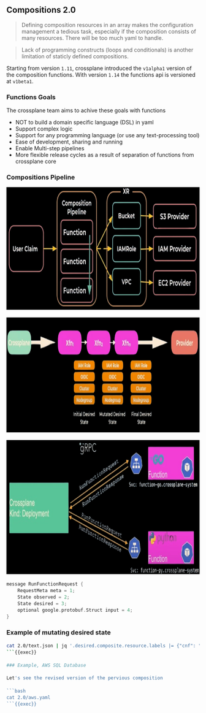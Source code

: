 ## Compositions 2.0
>  Defining composition resources in an array makes the configuration management a tedious task, especially if the composition consists of many resources. There will be too much yaml to handle. 

> Lack of programming constructs (loops and conditionals) is another limitation of staticly defined compositions.

Starting from version `1.11`, crossplane introduced the `v1alpha1` version of the composition functions. With version `1.14` the functions api is versioned at `v1beta1`.
### Functions Goals
The crossplane team aims to achive these goals with functions

* NOT to build a domain specific language (DSL) in yaml
* Support complex logic
* Support for any programming language (or use any text-processing tool)
* Ease of development, sharing and running
* Enable Multi-step pipelines
* More flexible release cycles as a result of separation of functions from crossplane core

### Compositions Pipeline
 <img src="../assets/xcompositions2.0.png" alt="Xcompositions2.0" width="1000" height="320">
<br>
<br>
<img src="../assets/xfn-pipeline.png" alt="pipeline" width="1000" height="300">
<br>
<br>
<img src="../assets/xfn-internals.png" alt="pipeline" width="1000" height="350">

```go
message RunFunctionRequest {
    RequestMeta meta = 1;
    State observed = 2;
    State desired = 3;
    optional google.protobuf.Struct input = 4;
}
```

### Example of mutating desired state
```bash
cat 2.0/text.json | jq '.desired.composite.resource.labels |= {"cnf": "rocks"} + .'
```{{exec}}

### Example, AWS SQL Database

Let's see the revised version of the pervious composition

```bash
cat 2.0/aws.yaml
```{{exec}}